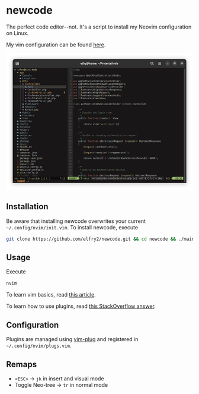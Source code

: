 # newcode
The perfect code editor--not. It's a script to install my Neovim configuration on Linux.

My vim configuration can be found [here](https://github.com/elfry2/code).

![A screenshot of the latest version](screenshots/Screenshot%20from%202023-12-21%2001-57-17.png "A screenshot of the latest version")

## Installation
Be aware that installing newcode overwrites your current ```~/.config/nvim/init.vim```. To install newcode, execute 
```bash
git clone https://github.com/elfry2/newcode.git && cd newcode && ./main
```

## Usage
Execute
```bash
nvim
```

To learn vim basics, read [this article](https://www.linuxfoundation.org/blog/blog/classic-sysadmin-vim-101-a-beginners-guide-to-vim).

To learn how to use plugins, read [this StackOverflow answer](https://stackoverflow.com/a/55846872).

## Configuration
Plugins are managed using [vim-plug](https://github.com/junegunn/vim-plug) and registered in ```~/.config/nvim/plugs.vim```.

## Remaps 
- ```<ESC>``` -> ```jk``` in insert and visual mode
- Toggle Neo-tree -> ```tr``` in normal mode

